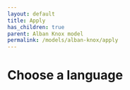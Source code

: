 ```yaml
---
layout: default
title: Apply
has_children: true
parent: Alban Knox model
permalink: /models/alban-knox/apply
---
```


# Choose a language
